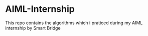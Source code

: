 # AIML-Internship
This repo contains the algorithms which i praticed during my AIML internship by Smart Bridge
